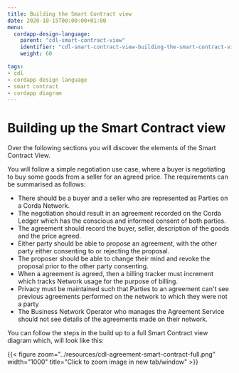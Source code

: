 ```yaml
---
title: Building the Smart Contract view
date: 2020-10-15T00:00:00+01:00
menu:
  cordapp-design-language:
    parent: "cdl-smart-contract-view"
    identifier: "cdl-smart-contract-view-building-the-smart-contract-view"
    weight: 60

tags:
- cdl
- cordapp design language
- smart contract
- cordapp diagram
---
```


# Building up the Smart Contract view

Over the following sections you will discover the elements of the Smart Contract View.

You will follow a simple negotiation use case, where a buyer is negotiating to buy some goods from a seller for an agreed price. The requirements can be summarised as follows:

* There should be a buyer and a seller who are represented as Parties on a Corda Network.
* The negotiation should result in an agreement recorded on the Corda Ledger which has the conscious and informed consent of both parties.
* The agreement should record the buyer, seller, description of the goods and the price agreed.
* Either party should be able to propose an agreement, with the other party either consenting to or rejecting the proposal.
* The proposer should be able to change their mind and revoke the proposal prior to the other party consenting.
* When a agreement is agreed, then a billing tracker must increment which tracks Network usage for the purpose of billing.
* Privacy must be maintained such that Parties to an agreement can't see previous agreements performed on the network to which they were not a party
* The Business Network Operator who manages the Agreement Service should not see details of the agreements made on their network.

You can follow the steps in the build up to a full Smart Contract view diagram which, will look like this:

{{< figure zoom="../resources/cdl-agreement-smart-contract-full.png" width="1000" title="Click to zoom image in new tab/window" >}}
